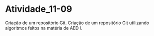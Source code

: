 # Atividade_11-09
Criação de um repositório Git.
Criação de um repositório Git utilizando algoritmos feitos na matéria de AED I.
